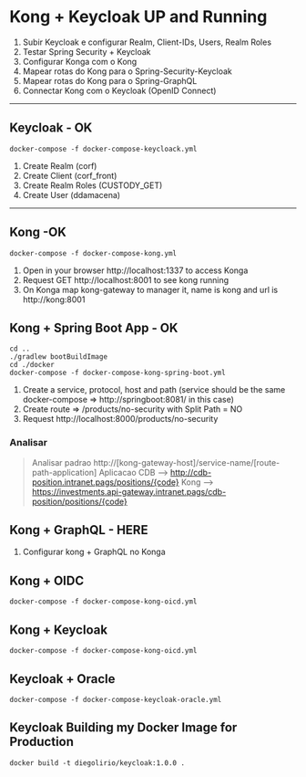 # Kong + Keycloak UP and Running

1. Subir Keycloak e configurar Realm, Client-IDs, Users, Realm Roles
2. Testar Spring Security + Keycloak
3. Configurar Konga com o Kong
4. Mapear rotas do Kong para o Spring-Security-Keycloak
5. Mapear rotas do Kong para o Spring-GraphQL
6. Connectar Kong com o Keycloak (OpenID Connect)

---

## Keycloak - OK

```shell
docker-compose -f docker-compose-keycloack.yml
```

1. Create Realm (corf)
2. Create Client (corf_front)
3. Create Realm Roles (CUSTODY_GET)
4. Create User (ddamacena)

---

## Kong -OK
```shell
docker-compose -f docker-compose-kong.yml
```

1. Open in your browser http://localhost:1337 to access Konga
2. Request GET http://localhost:8001 to see kong running
3. On Konga map kong-gateway to manager it, name is kong and url is http://kong:8001

## Kong + Spring Boot App - OK

```shell
cd ..
./gradlew bootBuildImage
cd ./docker
docker-compose -f docker-compose-kong-spring-boot.yml
```

1. Create a service, protocol, host and path (service should be the same docker-compose => http://springboot:8081/ in this case)
2. Create route => /products/no-security with Split Path = NO
2. Request http://localhost:8000/products/no-security

### Analisar 
> Analisar padrao http://[kong-gateway-host]/service-name/[route-path-application]
> Aplicacao CDB --> http://cdb-position.intranet.pags/positions/{code}
> Kong --> https://investments.api-gateway.intranet.pags/cdb-position/positions/{code}

## Kong + GraphQL - HERE

1. Configurar kong + GraphQL no Konga

## Kong + OIDC

```shell
docker-compose -f docker-compose-kong-oicd.yml
```

## Kong + Keycloak

```shell
docker-compose -f docker-compose-kong-oicd.yml
```

## Keycloak + Oracle

```shell
docker-compose -f docker-compose-keycloak-oracle.yml
```

## Keycloak Building my Docker Image for Production

```shell
docker build -t diegolirio/keycloak:1.0.0 .
```
